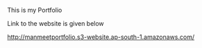 This is my Portfolio

Link to the website is given below

http://manmeetportfolio.s3-website.ap-south-1.amazonaws.com/
